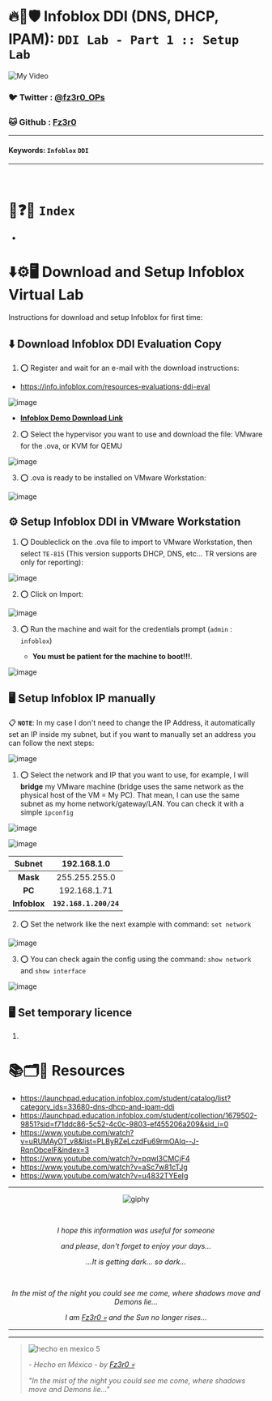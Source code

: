 # 🔥🧱🛡️ Infoblox DDI (DNS, DHCP, IPAM): `DDI Lab - Part 1 :: Setup Lab`

![My Video](https://user-images.githubusercontent.com/94720207/165892585-b830998d-d7c5-43b4-a3ad-f71a07b9077e.gif)

### 🐦 Twitter  : [@fz3r0_OPs](https://twitter.com/Fz3r0_OPs)
### 🐱 Github  : [Fz3r0](https://github.com/fz3r0) 

---
 
#### Keywords: `Infoblox` `DDI`

---

<br>

# 📝❓📄 `Index`

- 

# ⬇️⚙️🖥️ Download and Setup Infoblox Virtual Lab

Instructions for download and setup Infoblox for first time:

## ⬇️ Download Infoblox DDI Evaluation Copy

1. ⭕ Register and wait for an e-mail with the download instructions: 

- https://info.infoblox.com/resources-evaluations-ddi-eval

![image](https://github.com/user-attachments/assets/f0ffa4b6-b295-4078-8070-52d8472e193a)

- [**Infoblox Demo Download Link**](https://www.infoblox.com/product-evaluation-portal-ddi/?mkt_tok=MjQwLVBUSy03NTEAAAGXlXkftYyoa_RSDlJjlMJbK_cf8f_56_Ry-p8QzB386ogaH7sJ-1YvXG4xcmKl1g2oLXqErF3bpJiwAbi9-cN5PCXPtNAlIW_YCM6pyk-xiU1oYBo)

2. ⭕ Select the hypervisor you want to use and download the file: VMware for the .ova, or KVM for QEMU

![image](https://github.com/user-attachments/assets/7ad5946c-2e2f-468b-8d44-e73e03238015)

3. ⭕ .ova is ready to be installed on VMware Workstation:

![image](https://github.com/user-attachments/assets/ca231586-6a27-4b0e-a9a5-87588fcf60d5)

## ⚙️ Setup Infoblox DDI in VMware Workstation

1. ⭕ Doubleclick on the .ova file to import to VMware Workstation, then select `TE-815` (This version supports DHCP, DNS, etc... TR versions are only for reporting):

![image](https://github.com/user-attachments/assets/f966023d-890e-4ecb-bbad-7de8235e130c)

2. ⭕ Click on Import:

![image](https://github.com/user-attachments/assets/24cc54a8-4179-46db-96fd-f47475115960)

3. ⭕ Run the machine and wait for the credentials prompt (`admin` : `infoblox`)

    - **You must be patient for the machine to boot!!!**. 

![image](https://github.com/user-attachments/assets/94bb2246-e97b-404a-a7e6-7f24103ae3b0)



## 🖥️ Setup Infoblox IP manually

📋 **`NOTE`**: In my case I don't need to change the IP Address, it automatically set an IP inside my subnet, but if you want to manually set an address you can follow the next steps:

![image](https://github.com/user-attachments/assets/8eca9f75-b0e7-4d15-9161-97178d079237)

1. ⭕ Select the network and IP that you want to use, for example, I will **bridge** my VMware machine (bridge uses the same network as the physical host of the VM = My PC). That mean, I can use the same subnet as my home network/gateway/LAN. You can check it with a simple `ipconfig`

![image](https://github.com/user-attachments/assets/37aba813-a04a-4288-9562-df2ac26be208)

![image](https://github.com/user-attachments/assets/31180a8b-3443-436e-bfed-f53f2dc23c5d)

|  **Subnet**  |       192.168.1.0      |
|:------------:|:----------------------:|
|   **Mask**   |      255.255.255.0     |
|    **PC**    |      192.168.1.71      |
| **Infoblox** | **`192.168.1.200/24`** |

2. ⭕ Set the network like the next example with command: `set network`

![image](https://github.com/user-attachments/assets/2a9642ed-dbe8-48ad-ade3-4874f41f6d5a)

3. ⭕ You can check again the config using the command: `show network` and `show interface`

![image](https://github.com/user-attachments/assets/6adfaf16-ecab-4e80-8070-33e6289b0bf4)


## 🖥️ Set temporary licence

1. 



# 📚🗂️🎥 Resources

- https://launchpad.education.infoblox.com/student/catalog/list?category_ids=33680-dns-dhcp-and-ipam-ddi
- https://launchpad.education.infoblox.com/student/collection/1679502-9851?sid=f71ddc86-5c52-4c0c-9803-ef455206a209&sid_i=0
- https://www.youtube.com/watch?v=uRUMAyOT_v8&list=PLByRZeLczdFu69rmOAIq--J-RqnObceIF&index=3
- https://www.youtube.com/watch?v=pqwl3CMCjF4
- https://www.youtube.com/watch?v=aSc7w81cTJg
- https://www.youtube.com/watch?v=u4832TYEeIg
  
---

<span align="center"> <p align="center"> ![giphy](https://user-images.githubusercontent.com/94720207/166587250-292d9a9f-e590-4c25-a678-d457e2268e85.gif) </p> </span> 



&nbsp;

<span align="center"> <p align="center"> _I hope this information was useful for someone_ </p> </span> 
<span align="center"> <p align="center"> _and please, don't forget to enjoy your days..._ </p> </span> 
<span align="center"> <p align="center"> _...It is getting dark... so dark..._ </p> </span> 

&nbsp;

<span align="center"> <p align="center"> _In the mist of the night you could see me come, where shadows move and Demons lie..._ </p> </span> 
<span align="center"> <p align="center"> _I am [Fz3r0 💀](https://github.com/Fz3r0/) and the Sun no longer rises..._ </p> </span> 

---






---

> ![hecho en mexico 5](https://user-images.githubusercontent.com/94720207/166068790-fa1f243d-2db9-4810-a6e4-eb3c4ad23700.png)
>
> _- Hecho en México - by [Fz3r0 💀](https://github.com/Fz3r0/)_  
>
> _"In the mist of the night you could see me come, where shadows move and Demons lie..."_ 





